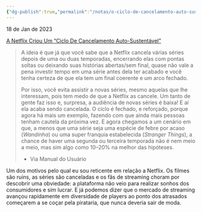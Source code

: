 ```yaml
---
{"dg-publish":true,"permalink":"/notas/o-ciclo-de-cancelamento-auto-sustentavel-da-netflix/","tags":["notas","netflix"]}
---
```



18 de Jan de 2023

[A Netflix Criou Um “Ciclo De Cancelamento Auto-Sustentável”](https://manualdousuario.net/a-netflix-criou-um-ciclo-de-cancelamento-auto-sustentavel/)

> A ideia é que já que você sabe que a Netflix cancela várias séries depois de uma ou duas temporadas, encerrando elas com pontas soltas ou deixando suas histórias abertas/sem final, quase não vale a pena investir tempo em uma série antes dela ter acabado e você tenha certeza de que ela tem um final coerente e um arco fechado.
> 
> Por isso, você evita assistir a novas séries, mesmo aquelas que lhe interessam, pois tem medo de que a Netflix as cancele. Um tanto de gente faz isso e, surpresa, a audiência de novas séries é baixa! E aí ela acaba sendo cancelada. O ciclo é fechado, e reforçado, porque agora há mais um exemplo, fazendo com que ainda mais pessoas tenham cautela da próxima vez. E agora chegamos a um cenário em que, a menos que uma série seja uma espécie de febre por acaso (_Wandinha_) ou uma super franquia estabelecida (_Stranger Things_), a chance de haver uma segunda ou terceira temporada não é nem meio a meio, mas sim algo como 10–20% na melhor das hipóteses.
> 
> - Via Manual do Usuário

Um dos motivos pelo qual eu sou reticente em relação a Netflix. Os filmes são ruins, as séries são canceladas e os fãs de streaming choram por descobrir uma obviedade: a plataforma não veio para realizar sonhos dos consumidores e sim lucrar. E já podemos dizer que o mercado de streaming avançou rapidamente em diversidade de players ao ponto dos atrasados começarem a se coçar pela pirataria, que nunca deveria sair de moda.